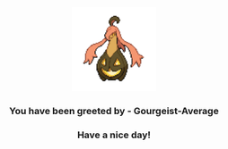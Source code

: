 <p align="center">
            <img src="https://raw.githubusercontent.com/PokeAPI/sprites/master/sprites/pokemon/711.png" width="150" height="150">
          </p>
          <h3 align="center">You have been greeted by - <b>Gourgeist-Average</b></h3>
          <h3 align="center">Have a nice day!</h3>
        